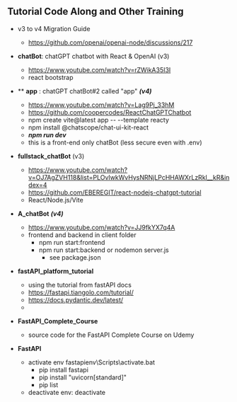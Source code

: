 ## Tutorial Code Along and Other Training

- v3 to v4 Migration Guide
    - https://github.com/openai/openai-node/discussions/217

- __chatBot__: chatGPT chatbot with React & OpenAI (v3)
    - https://www.youtube.com/watch?v=rZWikA35I3I
    - react bootstrap
    
- ** __app__ : chatGPT chatBot#2 called "app" ***(v4)***
    - https://www.youtube.com/watch?v=Lag9Pj_33hM
    - https://github.com/coopercodes/ReactChatGPTChatbot
    - npm create vite@latest app -- --template reacty
    - npm install @chatscope/chat-ui-kit-react
    - ***npm run dev***
    - this is a front-end only chatBot (less secure even with .env)
    
- __fullstack_chatBot__ (v3)
    - https://www.youtube.com/watch?v=OJ7AgZVH118&list=PLOvIwkWvHysNRNjLPcHHAWXrLzRkl__kR&index=4
    - https://github.com/EBEREGIT/react-nodejs-chatgpt-tutorial
    - React/Node.js/Vite

- __A_chatBot__ ***(v4)***
    - https://www.youtube.com/watch?v=JJ9fkYX7q4A
    - frontend and backend in client folder
        - npm run start:frontend
        - npm run start:backend or nodemon server.js
            - see package.json

- __fastAPI_platform_tutorial__ 
    - using the tutorial from fastAPI docs
    - https://fastapi.tiangolo.com/tutorial/ 
    - https://docs.pydantic.dev/latest/
    - 
- __FastAPI_Complete_Course__
    - source code for the FastAPI Complete Course on Udemy
- __FastAPI__
    - activate env fastapienv\Scripts\activate.bat
        - pip install fastapi 
        - pip install "uvicorn[standard]"
        - pip list
    - deactivate env: deactivate
    